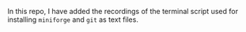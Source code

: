 In this repo, I have added the recordings of the terminal script used for installing `miniforge` and `git` as text files. 
